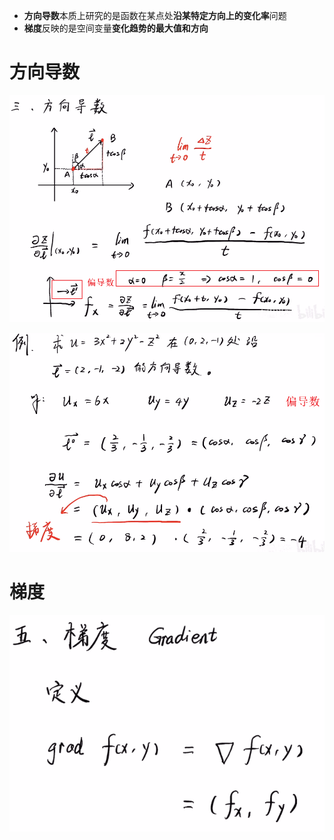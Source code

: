 - **方向导数**本质上研究的是函数在某点处**沿某特定方向上的变化率**问题
- **梯度**反映的是空间变量**变化趋势的最大值和方向**

# 方向导数
![](../../photo/Pasted%20image%2020240408150042.png)

![](../../photo/Pasted%20image%2020240408150252.png)

# 梯度
![](../../photo/Pasted%20image%2020240408150604.png)
